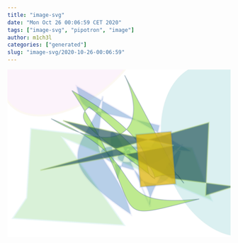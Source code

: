 ```yaml
---
title: "image-svg"
date: "Mon Oct 26 00:06:59 CET 2020"
tags: ["image-svg", "pipotron", "image"]
author: m1ch3l
categories: ["generated"]
slug: "image-svg/2020-10-26-00:06:59"
---
```


![](image.svg)
